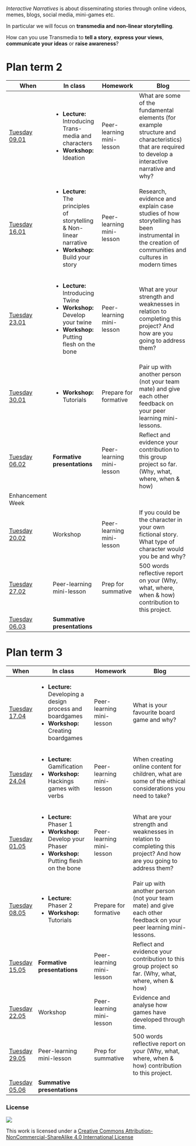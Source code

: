 *Interactive Narratives* is about disseminating stories through online videos, memes, blogs, social media, mini-games etc.

In particular we will focus on **transmedia and non-linear storytelling**.

How can you use Transmedia to **tell a story**, **express your views**, **communicate your ideas** or **raise awareness**?


# Plan term 2

When | In class | Homework | Blog
---- | -------- | -------- | ----
[Tuesday<br>09.01](sessions/01)| <ul><li>**Lecture:** Introducing Trans-media and characters  <li>**Workshop:** Ideation | Peer-learning mini-lesson | What are some of the fundamental elements (for example structure and characteristics) that are required to develop a interactive narrative and why?
[Tuesday<br>16.01](sessions/02)| <ul><li>**Lecture:** The principles of storytelling & Non-linear narrative<li>**Workshop:** Build your story | Peer-learning mini-lesson | Research, evidence and explain case studies of how storytelling has been instrumental in the creation of communities and cultures in modern times
[Tuesday<br>23.01](sessions/03)| <ul><li>**Lecture:** Introducing Twine <li>**Workshop:** Develop your twine  <li>**Workshop:** Putting flesh on the bone  | Peer-learning mini-lesson| What are your strength and weaknesses in relation to completing this project? And how are you going to address them?
[Tuesday<br>30.01](sessions/04)| <ul><li>**Workshop:** Tutorials  | Prepare for formative | Pair up with another person (not your team mate) and give each other feedback on your peer learning mini-lessons.
[Tuesday<br>06.02](sessions/05)| **Formative presentations** | Peer-learning mini-lesson | Reflect and evidence your contribution to this group project so far. (Why, what, where, when & how)
Enhancement Week |
[Tuesday<br>20.02](sessions/06)| Workshop | Peer-learning mini-lesson | If you could be the character in your own fictional story. What type of character would you be and why?  
[Tuesday<br>27.02](sessions/07)| Peer-learning mini-lesson | Prep for summative | 500 words reflective report on your (Why, what, where, when & how) contribution to this project.  
[Tuesday<br>06.03](sessions/08)| **Summative presentations** |

# Plan term 3

When | In class | Homework | Blog
---- | -------- | -------- | ----
[Tuesday<br>17.04](sessions/09)| <ul><li>**Lecture:** Developing a design process and boardgames  <li>**Workshop:** Creating boardgames | Peer-learning mini-lesson | What is your favourite board game and why?
[Tuesday<br>24.04](sessions/10)| <ul><li>**Lecture:** Gamification <li>**Workshop:** Hackings games with verbs | Peer-learning mini-lesson | When creating online content for children, what are some of the ethical considerations you need to take?
[Tuesday<br>01.05](sessions/11)| <ul><li>**Lecture:** Phaser 1<li>**Workshop:** Develop your Phaser  <li>**Workshop:** Putting flesh on the bone  | Peer-learning mini-lesson| What are your strength and weaknesses in relation to completing this project? And how are you going to address them?
[Tuesday<br>08.05](sessions/12)| <ul><li>**Lecture:** Phaser 2<li>**Workshop:** Tutorials  | Prepare for formative | Pair up with another person (not your team mate) and give each other feedback on your peer learning mini-lessons.
[Tuesday<br>15.05](sessions/13)| **Formative presentations** | Peer-learning mini-lesson | Reflect and evidence your contribution to this group project so far. (Why, what, where, when & how)
[Tuesday<br>22.05](sessions/14)| Workshop | Peer-learning mini-lesson | Evidence and analyse how games have developed through time.   
[Tuesday<br>29.05](sessions/15)| Peer-learning mini-lesson | Prep for summative | 500 words reflective report on your (Why, what, where, when & how) contribution to this project.  
[Tuesday<br>05.06](sessions/16)| **Summative presentations** |






### License

[![](https://i.creativecommons.org/l/by-nc-sa/4.0/88x31.png)](http://creativecommons.org/licenses/by-nc-sa/4.0)

This work is licensed under a [Creative Commons Attribution-NonCommercial-ShareAlike 4.0 International License ](http://creativecommons.org/licenses/by-nc-sa/4.0)
